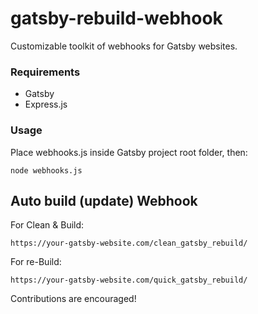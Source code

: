 # gatsby-rebuild-webhook
Customizable toolkit of webhooks for Gatsby websites.

### Requirements
- Gatsby
- Express.js
### Usage
Place webhooks.js inside Gatsby project root folder, then:
```
node webhooks.js
```
## Auto build (update) Webhook
For Clean & Build:
```
https://your-gatsby-website.com/clean_gatsby_rebuild/
```
For re-Build:
```
https://your-gatsby-website.com/quick_gatsby_rebuild/
```

Contributions are encouraged!
